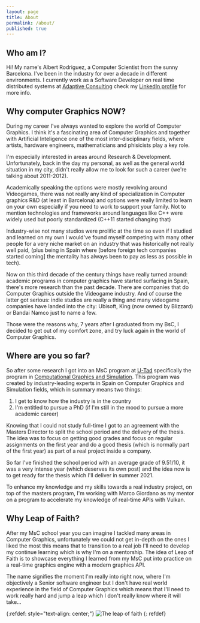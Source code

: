 ```yaml
---
layout: page
title: About
permalink: /about/
published: true
---
```

## Who am I?
Hi! My name's Albert Rodriguez, a Computer Scientist from the sunny Barcelona. I've been in the industry for over a decade in different environments. I currently work as a Software Developer on real time distributed systems at [Adaptive Consulting](https://weareadaptive.com) check my [LinkedIn profile](https://www.linkedin.com/in/albertrodriguezfranco/) for more info.

## Why computer Graphics NOW?
During my career I've always wanted to explore the world of Computer Graphics. I think it's a fascinating area of Computer Graphics and together with Artificial Inteligence one of the most inter-disciplinary fields, where artists, hardware engineers, mathematicians and phisicists play a key role. 

I'm especially interested in areas around Research & Development. Unfortunately, back in the day my personal, as well as the general world situation in my city, didn't really allow me to look for such a career (we're talking about 2011-2012).

Academically speaking the options were mostly revolving around Videogames, there was not really any kind of specialization in Computer graphics R&D (at least in Barcelona) and options were really limited to learn on your own especially if you need to work to support your family. Not to mention technologies and frameworks around languages like C++ were widely used but poorly standardized (C++11 started changing that)

Industry-wise not many studios were prolific at the time so even if I studied and learned on my own I would've found myself competing with many other people for a very niche market on an industry that was historically not really well paid, (plus being in Spain where [before foreign tech companies started coming] the mentality has always been to pay as less as possible in tech).

Now on this third decade of the century things have really turned around: academic programs in computer graphics have started surfacing in Spain, there's more research than the past decade. There are companies that do Computer Graphics outside the Videogame industry. And of course the latter got serious: indie studios are really a thing and many videogame companies have landed into the city: Ubisoft, King (now owned by Blizzard) or Bandai Namco just to name a few.

Those were the reasons why, 7 years after I graduated from my BsC, I decided to get out of my comfort zone, and try luck again in the world of Computer Graphics.

## Where are you so far?
So after some research I got into an MsC program at [U-Tad](https://www.u-tad.com/) specifically the program in [Computational Graphics and Simulation](https://www.u-tad.com/en/studies/masters-degree-in-computational-graphics-and-simulation/). This program was created by industry-leading experts in Spain on Computer Graphics and Simulation fields, which in summary means two things:
1. I get to know how the industry is in the country
2. I'm entitled to pursue a PhD (if I'm still in the mood to pursue a more academic career)

Knowing that I could not study full-time I got to an agreement with the Masters Director to split the school period and the delivery of the thesis. The idea was to focus on getting good grades and focus on regular assignments on the first year and do a good thesis (which is normally part of the first year) as part of a real project inside a company.

So far I've finished the school period with an average grade of 9.51/10, it was a very intense year (which deserves its own post) and the idea now is to get ready for the thesis which I'll deliver in summer 2021.

To enhance my knowledge and my skills towards a real industry project, on top of the masters program, I'm working with Marco Giordano as my mentor on a program to accelerate my knowledge of real-time APIs with Vulkan.

## Why Leap of Faith?
After my MsC school year you can imagine I tackled many areas in Computer Graphics, unfortunately we could not get in-depth on the ones I liked the most this means that to transition to a real job I'll need to develop my continue learning which is why I'm on a mentorship. The idea of Leap of Faith is to showcase everything I learned from my MsC put into practice on a real-time graphics engine with a modern graphics API.

The name signifies the moment I'm really into right now, where I'm objectively a Senior software engineer but I don't have real world experience in the field of Computer Graphics which means that I'll need to work really hard and jump a leap which I don't really know where it will take...

{:refdef: style="text-align: center;"}
![The leap of faith]({{site.baseurl}}/leapoffaith.png)
{: refdef}